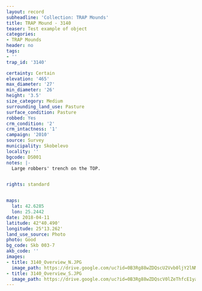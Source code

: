 ```yaml
---
layout: record
subheadline: 'Collection: TRAP Mounds'
title: TRAP Mound - 3140
teaser: Test example of object
categories:
- TRAP Mounds
header: no
tags:
- ''
trap_id: '3140'

certainty: Certain
elevation: '465'
max_diameter: '27'
min_diameter: '26'
height: '3.5'
size_category: Medium
surrounding_land_use: Pasture
surface_condition: Pasture
robbed: Yes
crm_condition: '2'
crm_intactness: '1'
campaign: '2010'
source: Survey
municipality: Skobelevo
locality: ''
bgcode: DS001
notes: |-
  Large robbers' trench on the TOP.


rights: standard


maps:
  lat: 42.6285
  lon: 25.2442
date: 2018-04-11
latitude: 42°40.490'
longitude: 25°13.262'
land_use_source: Photo
photo: Good
bg_code: Skb 003-7
akb_code: ''
images:
- title: 3140_Overview_N.JPG
  image_path: https://drive.google.com/uc?id=0B3Rg88wZDQscU2Vvb0ljY2lNM00
- title: 3140_Overview_S.JPG
  image_path: https://drive.google.com/uc?id=0B3Rg88wZDQscV0lZeThfcE1yam8
---
```


